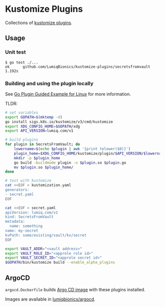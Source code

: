 # Kustomize Plugins

Collections of [kustomize
plugins](https://github.com/kubernetes-sigs/kustomize/tree/master/docs/plugins).

## Usage

### Unit test

```
$ go test ./...
ok      github.com/LumiqBionics/kustomize-plugins/secretsfromvault      1.192s
```

### Building and using the plugin locally

See [Go Plugin Guided Example for Linux](
https://github.com/kubernetes-sigs/kustomize/blob/master/docs/plugins/goPluginGuidedExample.md) for
more information.

TLDR:
```sh
# set variables
export GOPATH=$(mktemp -d)
go install sigs.k8s.io/kustomize/v3/cmd/kustomize
export XDG_CONFIG_HOME=$GOPATH/xdg
export API_VERSION=lumiq.com/v1

# build plugins
for plugin in SecretsFromVault; do
    lowername=$(echo $plugin | awk '{print tolower($0)}')
    plugin_home=$XDG_CONFIG_HOME/kustomize/plugin/$API_VERSION/$lowername
    mkdir -p $plugin_home
    go build -buildmode plugin -o $plugin.so $plugin.go
    mv $plugin.so $plugin_home/
done

# test with kustomize
cat <<EOF > kustomization.yaml
generators:
- secret.yaml
EOF

cat <<EOF > secret.yaml
apiVersion: lumiq.com/v1
kind: SecretsFromVault
metadata:
  name: something
name: my-secret
kvPath: some/existing/vault/kv/secret
EOF

export VAULT_ADDR="<vault address>"
export VAULT_ROLE_ID="<approle role id>"
export VAULT_SECRET_ID="<approle secret id>"
$GOPATH/bin/kustomize build --enable_alpha_plugins
```

## ArgoCD

`argocd.Dockerfile` builds [Argo CD image](https://hub.docker.com/r/argoproj/argocd) with these
plugins installed.

Images are available in [lumiqbionics/argocd](https://hub.docker.com/r/lumiqbionics/argocd).
